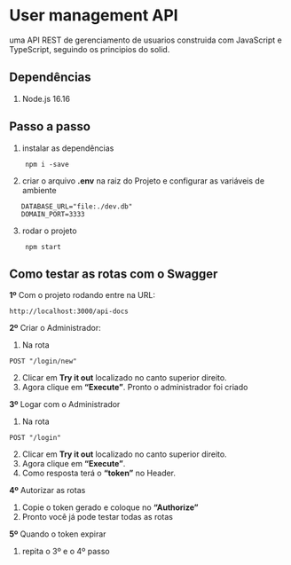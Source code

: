 # User management API
uma API REST de gerenciamento de usuarios construida com JavaScript e TypeScript, seguindo os principios do solid.

## Dependências

1. Node.js 16.16

## Passo a passo

1. instalar as dependências
~~~ 
    npm i -save
~~~ 
2. criar o arquivo **.env** na raiz do Projeto e configurar as variáveis de ambiente
~~~ 
   DATABASE_URL="file:./dev.db"
   DOMAIN_PORT=3333
~~~
3. rodar o projeto
~~~
    npm start
~~~

## Como testar as rotas com o Swagger

**1º** Com o projeto rodando entre na URL:
```
http://localhost:3000/api-docs
```
**2º** Criar o Administrador:
1. Na rota
```
POST "/login/new"
```
2. Clicar em **Try it out** localizado no canto superior direito.
3. Agora clique em **“Execute”**. Pronto o administrador foi criado

**3º** Logar com o Administrador
1. Na rota
```
POST "/login"
```
2. Clicar em **Try it out** localizado no canto superior direito.
3. Agora clique em **“Execute”**.
4. Como resposta terá o **“token”** no Header.

**4º** Autorizar as rotas
1. Copie o token gerado e coloque no **“Authorize”**
2. Pronto você já pode testar todas as rotas

**5º** Quando o token expirar
1. repita o 3º e o 4º passo
